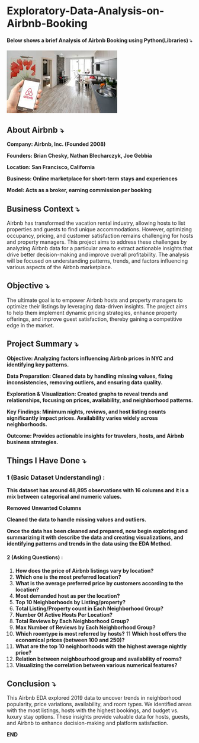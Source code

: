 # Exploratory-Data-Analysis-on-Airbnb-Booking

#### Below shows a brief Analysis of **Airbnb Booking** using Python(Libraries) ⤵️

![Dashboard Upload](https://raw.githubusercontent.com/vip-99/Exploratory-Data-Analysis-on-Airbnb-Booking/main/download.jpg)




## About Airbnb ⤵️
**Company: Airbnb, Inc. (Founded 2008)**

**Founders: Brian Chesky, Nathan Blecharczyk, Joe Gebbia**

**Location: San Francisco, California**

**Business: Online marketplace for short-term stays and experiences**

**Model: Acts as a broker, earning commission per booking**




## Business Context ⤵️
Airbnb has transformed the vacation rental industry, allowing hosts to list properties and guests to find unique accommodations. However, optimizing occupancy, pricing, and customer satisfaction remains challenging for hosts and property managers. This project aims to address these challenges by analyzing Airbnb data for a particular area to extract actionable insights that drive better decision-making and improve overall profitability. The analysis will be focused on understanding patterns, trends, and factors influencing various aspects of the Airbnb marketplace.




## Objective ⤵️
The ultimate goal is to empower Airbnb hosts and property managers to optimize their listings by leveraging data-driven insights. The project aims to help them implement dynamic pricing strategies, enhance property offerings, and improve guest satisfaction, thereby gaining a competitive edge in the market.




## Project Summary ⤵️
**Objective: Analyzing factors influencing Airbnb prices in NYC and identifying key patterns.**

**Data Preparation: Cleaned data by handling missing values, fixing inconsistencies, removing outliers, and ensuring data quality.**

**Exploration & Visualization: Created graphs to reveal trends and relationships, focusing on prices, availability, and neighborhood patterns.**

**Key Findings: Minimum nights, reviews, and host listing counts significantly impact prices. Availability varies widely across neighborhoods.**

**Outcome: Provides actionable insights for travelers, hosts, and Airbnb business strategies.**




## Things I Have Done ⤵️

 ### 1 (Basic Dataset Understanding) :

**This dataset has around 48,895 observations with 16 columns and it is a mix between categorical and numeric values.**

**Removed Unwanted Columns**

**Cleaned the data to handle missing values and outliers.**

**Once the data has been cleaned and prepared, now begin exploring and summarizing it with describe the data and creating visualizations, and identifying patterns and trends in the data
 using the EDA Method.**

 
#### 2 (Asking Questions) :
1. **How does the price of Airbnb listings vary by location?**
2. **Which one is the most preferred location?**
3. **What is the average preferred price by customers according to the location?**
4. **Most demanded host as per the location?**
5. **Top 10 Neighborhoods by Listing/property?**
6. **Total Listing/Property count in Each Neighborhood Group?**
7. **Number Of Active Hosts Per Location?**
8. **Total Reviews by Each Neighborhood Group?**
9. **Max Number of Reviews by Each Neighborhood Group?**
10. **Which roomtype is most referred by hosts?**
11 **Which host offers the economical prices (between 100 and 250)?**
12. **What are the top 10 neighborhoods with the highest average nightly price?**
13. **Relation between neighbourhood group and availability of rooms?**
14. **Visualizing the correlation between various numerical features?**




## Conclusion ⤵️
This Airbnb EDA explored 2019 data to uncover trends in neighborhood popularity, price variations, availability, and room types. We identified areas with the most listings, hosts with the highest bookings, and budget vs. luxury stay options. These insights provide valuable data for hosts, guests, and Airbnb to enhance decision-making and platform satisfaction.





**END**





